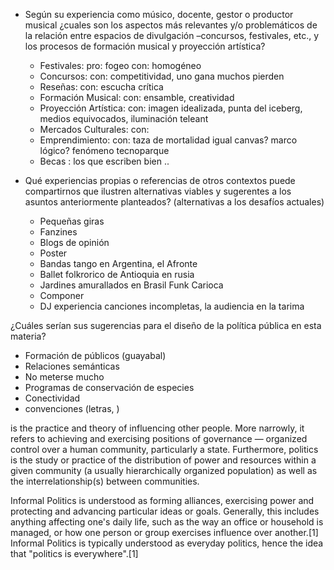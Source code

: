 
+ Según su experiencia como músico, docente, gestor o productor musical ¿cuales son los aspectos más relevantes y/o problemáticos de la relación entre espacios de divulgación –concursos, festivales, etc., y los procesos de formación musical y proyección artística?
  + Festivales: pro: fogeo con: homogéneo
  + Concursos: con: competitividad, uno gana muchos pierden
  + Reseñas: con: escucha crítica
  + Formación Musical: con: ensamble, creatividad
  + Proyección Artística: con: imagen idealizada, punta del iceberg, medios equivocados, iluminación teleant
  + Mercados Culturales: con:
  + Emprendimiento: con: taza de mortalidad igual canvas? marco lógico? fenómeno tecnoparque
  + Becas : los que escriben bien ..


+ Qué experiencias propias o referencias de otros contextos puede compartirnos que ilustren alternativas viables y sugerentes a los asuntos anteriormente planteados? (alternativas a los desafíos actuales)
  + Pequeñas giras
  + Fanzines
  + Blogs de opinión
  + Poster
  + Bandas tango en Argentina, el Afronte
  + Ballet folkrorico de Antioquia en rusia
  + Jardines amurallados en Brasil Funk Carioca
  + Componer
  + DJ experiencia canciones incompletas, la audiencia en la tarima


¿Cuáles serían sus sugerencias para el diseño de la política pública en esta materia?
  + Formación de públicos (guayabal)
  + Relaciones semánticas
  + No meterse mucho
  + Programas de conservación de especies
  + Conectividad
  + convenciones (letras, )

is the practice and theory of influencing other people. More narrowly, it refers to achieving and exercising positions of governance — organized control over a human community, particularly a state. Furthermore, politics is the study or practice of the distribution of power and resources within a given community (a usually hierarchically organized population) as well as the interrelationship(s) between communities.

Informal Politics is understood as forming alliances, exercising power and protecting and advancing particular ideas or goals. Generally, this includes anything affecting one's daily life, such as the way an office or household is managed, or how one person or group exercises influence over another.[1] Informal Politics is typically understood as everyday politics, hence the idea that "politics is everywhere".[1]
